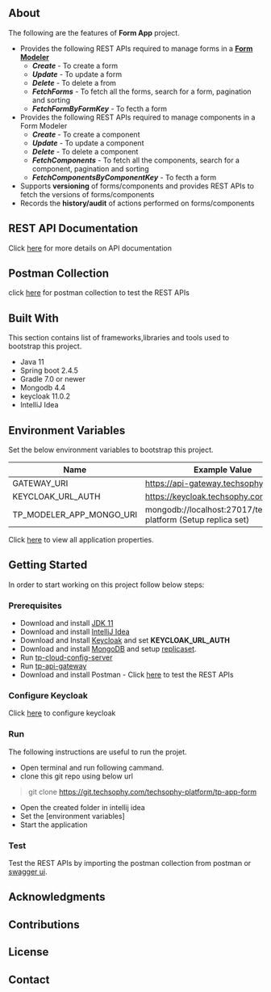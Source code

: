 ## About

The following are the features of **Form App** project.
* Provides the following REST APIs required to manage forms in a [**Form Modeler**](https://git.techsophy.com/techsophy-platform/tp-modeler-form/blob/dev/README.md)
    * ***Create*** - To create a form
    * ***Update*** - To update a form
    * ***Delete*** - To delete a from
    * ***FetchForms*** - To fetch all the forms, search for a form, pagination and sorting
    * ***FetchFormByFormKey*** - To fecth a form
* Provides the following REST APIs required to manage components in a Form Modeler
    * ***Create*** - To create a component
    * ***Update*** - To update a component
    * ***Delete*** - To delete a component
    * ***FetchComponents*** - To fetch all the components, search for a component, pagination and sorting
    * ***FetchComponentsByComponentKey*** - To fecth a form
* Supports **versioning** of forms/components and provides REST APIs to fetch the versions of forms/components
* Records the **history/audit** of actions performed on forms/components

## REST API Documentation
Click [here](https://techsophysol.sharepoint.com/sites/TechsophyDeveloperNetwork/augment/SitePages/TP-APP-FORM.aspx?Mode=Edit) for more details on API documentation

## Postman Collection
click [here](url) for postman collection to test the REST APIs

## Built With
This section contains list of frameworks,libraries and tools used to bootstrap this project.
- Java 11
- Spring boot 2.4.5
- Gradle 7.0 or newer
- Mongodb 4.4
- keycloak 11.0.2
- IntelliJ Idea


## Environment Variables

Set the below environment variables to bootstrap this project.

| Name | Example Value |
| ------ | ------ |
| GATEWAY_URI | https://api-gateway.techsophy.com |
| KEYCLOAK_URL_AUTH | https://keycloak.techsophy.com/auth | 
| TP_MODELER_APP_MONGO_URI | mongodb://localhost:27017/techsophy-platform (Setup replica set)|


Click [here](https://git.techsophy.com/techsophy-platform/tp-cloud-config/blob/dev/tp-app-form-dev.yaml)  to view all application properties.

## Getting Started
In order to start working on this project follow below steps:

### Prerequisites
- Download and install [JDK 11](https://www.oracle.com/in/java/technologies/javase/jdk11-archive-downloads.html)
- Download and install [IntelliJ Idea](https://www.jetbrains.com/idea/download/#section=linux)
- Download and Install [Keycloak](https://www.keycloak.org/archive/downloads-11.0.2.html) and set **KEYCLOAK_URL_AUTH**
- Download and install [MongoDB]() and setup [replicaset]().
- Run [tp-cloud-config-server](https://git.techsophy.com/techsophy-platform/tp-cloud-config-server/blob/dev/README.md)  
- Run [tp-api-gateway](https://git.techsophy.com/techsophy-platform/tp-api-gateway)
- Download and install Postman - Click [here](https://www.postman.com/downloads/) to test the REST APIs

### Configure Keycloak
Click [here](url) to configure keycloak

### Run
The following instructions are useful to run the projet.
- Open terminal and run following cammand.
- clone this git repo using below url
>git clone https://git.techsophy.com/techsophy-platform/tp-app-form
- Open the created folder in intellij idea
- Set the [environment variables] 
- Start the application

### Test
Test the REST APIs by importing the postman collection from postman or [swagger ui](url).

## Acknowledgments

## Contributions

## License

## Contact




